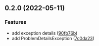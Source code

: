 

## 0.2.0 (2022-05-11)


### Features

* add exception details ([90fb76b](https://github.com/ezzabuzaid/rfc-7807-problem-details/commit/90fb76bbe33ab7cf64c359752819b1b2715f1d87))
* add ProblemDetailsException ([7c0da23](https://github.com/ezzabuzaid/rfc-7807-problem-details/commit/7c0da2335bff535308b939c701f0a6efccc3c1a9))
